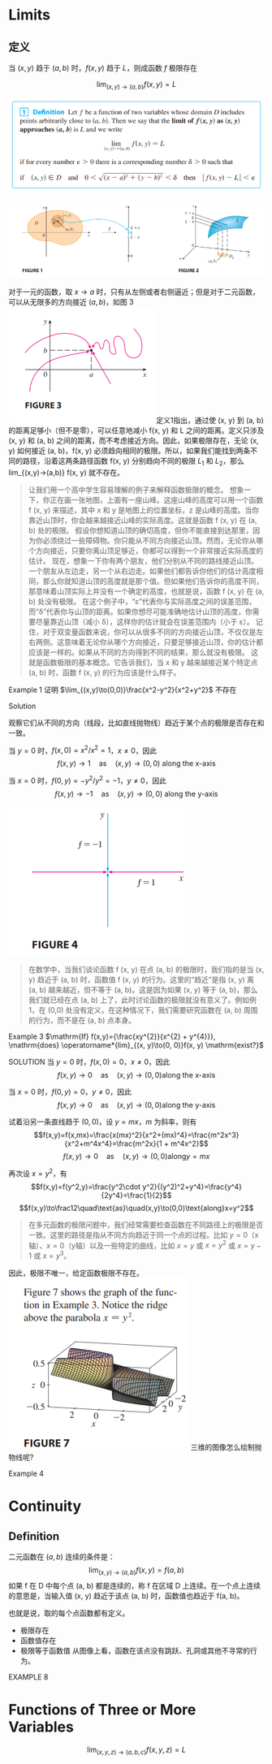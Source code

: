 # Limits
## 定义
当 $(x,y)$ 趋于 $(a,b)$ 时，$f(x,y)$ 趋于 $L$，则成函数 $f$ 极限存在

$$
\lim_{(x,y)\to(a,b)}f(x,y)=L
$$

![](images/Pasted%20image%2020241010091237.png)


![](images/Pasted%20image%2020241010090631.png)

对于一元的函数，取 $x\to a$ 时，只有从左侧或者右侧逼近；但是对于二元函数，可以从无限多的方向接近 $(a,b)$，如图 3
![](images/Pasted%20image%2020241010091142.png)
定义1指出，通过使 (x, y) 到 (a, b) 的距离足够小（但不是零），可以任意地减小 f(x, y) 和 L 之间的距离。定义只涉及 (x, y) 和 (a, b) 之间的距离，而不考虑接近方向。因此，如果极限存在，无论 (x, y) 如何接近 (a, b)，f(x, y) 必须趋向相同的极限。所以，如果我们能找到两条不同的路径，沿着这两条路径函数 f(x, y) 分别趋向不同的极限 $L_1$ 和 $L_2$，那么 lim_{(x,y)→(a,b)} f(x, y) 就不存在。

> 让我们用一个高中学生容易理解的例子来解释函数极限的概念。
>想象一下，你正在画一张地图，上面有一座山峰。这座山峰的高度可以用一个函数 f (x, y) 来描述，其中 x 和 y 是地图上的位置坐标，z 是山峰的高度。当你靠近山顶时，你会越来越接近山峰的实际高度。这就是函数 f (x, y) 在 (a, b) 处的极限。
>假设你想知道山顶的确切高度，但你不能直接到达那里，因为你必须绕过一些障碍物。你只能从不同方向接近山顶。然而，无论你从哪个方向接近，只要你离山顶足够近，你都可以得到一个非常接近实际高度的估计。
>现在，想象一下你有两个朋友，他们分别从不同的路线接近山顶。一个朋友从左边走，另一个从右边走。如果他们都告诉你他们的估计高度相同，那么你就知道山顶的高度就是那个值。但如果他们告诉你的高度不同，那意味着山顶实际上并没有一个确定的高度，也就是说，函数 f (x, y) 在 (a, b) 处没有极限。
>在这个例子中，“ε”代表你与实际高度之间的误差范围，而“δ”代表你与山顶的距离。如果你想尽可能准确地估计山顶的高度，你需要尽量靠近山顶（减小 δ），这样你的估计就会在误差范围内（小于 ε）。
> 记住，对于双变量函数来说，你可以从很多不同的方向接近山顶，不仅仅是左右两侧。这意味着无论你从哪个方向接近，只要足够接近山顶，你的估计都应该是一样的。如果从不同的方向得到不同的结果，那么就没有极限。
> 这就是函数极限的基本概念。它告诉我们，当 x 和 y 越来越接近某个特定点 (a, b) 时，函数 f (x, y) 的行为应该是什么样子。


Example 1
证明 $\lim_{(x,y)\to(0,0)}\frac{x^2-y^2}{x^2+y^2}$ 不存在

Solution

观察它们从不同的方向（线段，比如直线抛物线）趋近于某个点的极限是否存在和一致。

当 $y=0$ 时，$f(x,0)=x^{2}/x^{2}=1$，$x\neq0$，因此
$$f(x,y)\to1\quad\text{as}\quad(x,y)\to(0,0)\text{ along the x-axis}$$

当 $x=0$ 时，$f(0,y)=-y^{2}/y^{2}=-1$，$y\neq0$，因此
$$f(x,y)\to-1\quad\mathrm{as}\quad(x,y)\to(0,0) \text{ along the y-axis}$$
![](images/Pasted%20image%2020241010092338.png)

> 在数学中，当我们谈论函数 f (x, y) 在点 (a, b) 的极限时，我们指的是当 (x, y) 趋近于 (a, b) 时，函数值 f (x, y) 的行为。这里的“趋近”是指 (x, y) 离 (a, b) 越来越近，但不等于 (a, b)。这是因为如果 (x, y) 等于 (a, b)，那么我们就已经在点 (a, b) 上了，此时讨论函数的极限就没有意义了。例如例 1，在 (0,0) 处没有定义，在这种情况下，我们需要研究函数在 (a, b) 周围的行为，而不是在 (a, b) 点本身。

Example 3
$\mathrm{If} f(x,y)={\frac{xy^{2}}{x^{2} + y^{4}}}, \mathrm{does} \operatorname*{lim}_{(x, y)\to(0, 0)}f(x, y) \mathrm{exist?}$

SOLUTION
当 $y=0$ 时，$f(x,0)=0$，$x\neq0$，因此
$$f(x,y)\to0\quad\text{as}\quad(x,y)\to(0,0)\text{along the x-axis}$$

当 $x=0$ 时，$f(0,y)=0$，$y\neq0$，因此
$$f(x,y)\to0\quad\mathrm{as}\quad(x,y)\to(0,0) \text{along the y-axis}$$

试着沿另一条直线趋于 $(0,0)$，设 $y=mx$，$m$ 为斜率，则有
$$f(x,y)=f(x,mx)=\frac{x(mx)^2}{x^2+(mx)^4}=\frac{m^2x^3}{x^2+m^4x^4}=\frac{m^2x}{1 + m^4x^2}$$
$$f(x,y)\to0\quad\text{as}\quad(x,y)\to(0,0)\text{along}y=mx$$

再次设 $x=y^{2}$，有
$$f(x,y)=f(y^2,y)=\frac{y^2\cdot y^2}{(y^2)^2+y^4}=\frac{y^4}{2y^4}=\frac{1}{2}$$
$$f(x,y)\to\frac12\quad\text{as}\quad(x,y)\to(0,0)\text{along}x=y^2$$

> 在多元函数的极限问题中，我们经常需要检查函数在不同路径上的极限是否一致。这里的路径是指从不同方向趋近于同一个点的过程。比如 $y=0$（x轴）、$x=0$（y轴）以及一些特定的曲线，比如 $x=y$ 或 $x=y^2$ 或 $x=y-1$ 或 $x=y^3$。

因此，极限不唯一，给定函数极限不存在。
![](images/Pasted%20image%2020241010141007.png)
三维的图像怎么绘制抛物线呢?

Example 4


# Continuity
## Definition
二元函数在 $(a,b)$ 连续的条件是：
$$\lim_{(x,y)\to(a,b)}f(x,y)=f(a,b)$$
如果 f 在 D 中每个点 (a, b) 都是连续的，称 f 在区域 D 上连续。在一个点上连续的意思是，当输入值 (x, y) 趋近于该点 (a, b) 时，函数值也趋近于 f(a, b)。

也就是说，取的每个点函数都有定义。
- 极限存在
- 函数值存在
- 极限等于函数值
从图像上看，函数在该点没有跳跃、孔洞或其他不寻常的行为。


EXAMPLE 8



# Functions of Three or More Variables

$$\lim_{(x,y,z)\to(a,b,c)}f(x,y,z)=L$$